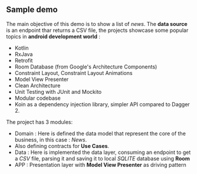 
## Sample demo
The main objective of this demo is to show a list of _news_. 
The **data source** is an endpoint thar returns a CSV file, the projects showcase some popular topics in **android development world** : 


* Kotlin
* RxJava
* Retrofit
* Room Database (from Google's Architecture Components)
* Constraint Layout, Constraint Layout Animations
* Model View Presenter
* Clean Architecture
* Unit Testing with JUnit and Mockito
* Modular codebase
* Koin as a dependency injection library, simpler API compared to Dagger 2.
 
The project has 3 modules: 
* Domain : Here is defined the data model that represent the core of the business, in this case : _News_.
* Also defining contracts for **Use Cases**.
* Data : Here is implemented the data layer, consuming an endpoint to get a _CSV_ file, parsing it and saving it to local _SQLITE_ database using **Room** 
* APP : Presentation layer with  **Model View Presenter**  as driving pattern